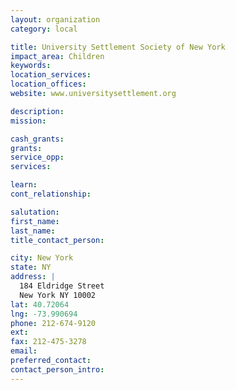 ```yaml
---
layout: organization
category: local

title: University Settlement Society of New York
impact_area: Children
keywords: 
location_services: 
location_offices: 
website: www.universitysettlement.org

description: 
mission: 

cash_grants: 
grants: 
service_opp: 
services: 

learn: 
cont_relationship: 

salutation: 
first_name: 
last_name: 
title_contact_person: 

city: New York
state: NY
address: |
  184 Eldridge Street     
  New York NY 10002
lat: 40.72064
lng: -73.990694
phone: 212-674-9120
ext: 
fax: 212-475-3278
email: 
preferred_contact: 
contact_person_intro: 
---
```

